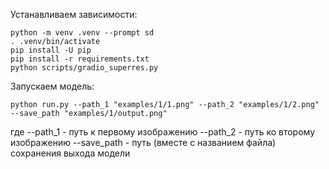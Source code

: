 Устанавливаем зависимости:

```
python -m venv .venv --prompt sd
. .venv/bin/activate
pip install -U pip
pip install -r requirements.txt
python scripts/gradio_superres.py
```

Запускаем модель:

```
python run.py --path_1 "examples/1/1.png" --path_2 "examples/1/2.png" --save_path "examples/1/output.png"
```

где
--path_1 - путь к первому изображению
--path_2 - путь ко второму изображению
--save_path - путь (вместе с названием файла) сохранения выхода модели
